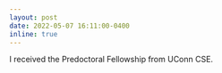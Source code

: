 ```yaml
---
layout: post
date: 2022-05-07 16:11:00-0400
inline: true
---
```

I received the Predoctoral Fellowship from UConn CSE.